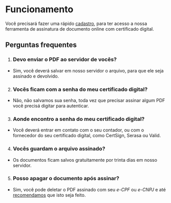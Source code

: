 # Funcionamento

Você precisará fazer uma rápido [cadastro](/entrar), para ter acesso a nossa ferramenta de assinatura de documento online com certificado digital.



## Perguntas frequentes
1. ### Devo enviar o PDF ao servidor de vocês?
- Sim, você deverá salvar em nosso servidor o arquivo, para que ele seja assinado e devolvido.
2. ### Vocês ficam com a senha do meu certificado digital?
- Não, não salvamos sua senha, toda vez que precisar assinar algum PDF você precisá digitar para autenticar.
3. ### Aonde encontro a senha do meu certificado digital?
- Você deverá entrar em contato com o seu contador, ou com o fornecedor do seu certificado digital, como CertSign, Serasa ou Valid.
4. ### Vocês guardam o arquivo assinado?
- Os documentos ficam salvos gratuitamente por trinta dias em nosso servidor.
5. ### Posso apagar o documento após assinar?
- Sim, você pode deletar o PDF assinado com seu *e-CPF* ou *e-CNPJ* e até <ins>recomendamos</ins> que isto seja feito.